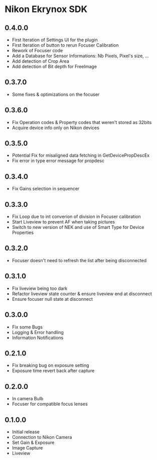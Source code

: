 ﻿# Nikon Ekrynox SDK

## 0.4.0.0
- First Iteration of Settings UI for the plugin
- First Iteration of button to rerun Focuser Calibration
- Rework of Focuser code
- Add a Database for Sensor Informations: Nb Pixels, Pixel's size, ...
- Add detection of Crop Area
- Add detection of Bit depth for FreeImage


## 0.3.7.0
- Some fixes & optimizations on the focuser


## 0.3.6.0
- Fix Operation codes & Property codes that weren't stored as 32bits
- Acquire device info only on Nikon devices


## 0.3.5.0
- Potential Fix for misaligned data fetching in GetDevicePropDescEx
- Fix error in type error message for propdesc


## 0.3.4.0
- Fix Gains selection in sequencer


## 0.3.3.0
- Fix Loop due to int converion of division in Focuser calibration
- Start Liveview to prevent AF when taking pictures
- Switch to new version of NEK and use of Smart Type for Device Properties


## 0.3.2.0
- Focuser doesn't need to refresh the list after being disconnected


## 0.3.1.0
- Fix liveview being too dark
- Refactor liveview state counter & ensure liveview end at disconnect
- Ensure focuser null state at disconnect


## 0.3.0.0
- Fix some Bugs
- Logging & Error handling
- Information Notifications


## 0.2.1.0
- Fix breaking bug on exposure setting
- Exposure time revert back after capture


## 0.2.0.0
- In camera Bulb
- Focuser for compatible focus lenses


## 0.1.0.0
- Initial release
- Connection to Nikon Camera
- Set Gain & Exposure
- Image Capture
- Liveview
